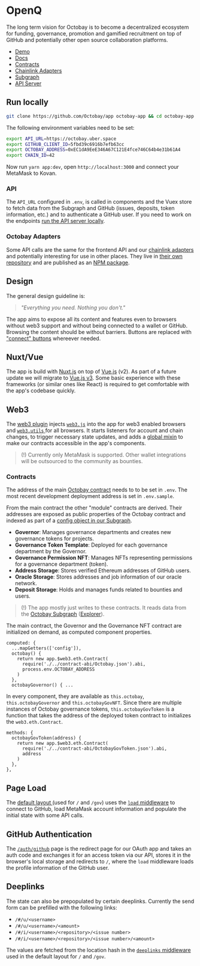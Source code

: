 # OpenQ

The long term vision for Octobay is to become a decentralized ecosystem for funding, governance, promotion and gamified recruitment on top of GitHub and potentially other open source collaboration platforms.

- [Demo](https://app.octobay.org)
- [Docs](https://octobay.github.io/docs)
- [Contracts](https://github.com/Octobay/contracts)
- [Chainlink Adapters](https://github.com/Octobay/chainlink-adapters)
- [Subgraph](https://github.com/Octobay/subgraph)
- [API Server](https://github.com/Octobay/api)

## Run locally

```bash
git clone https://github.com/Octobay/app octobay-app && cd octobay-app && yarn
```

The following environment variables need to be set:

```bash
export API_URL=https://octobay.uber.space
export GITHUB_CLIENT_ID=5fbd39c6916b7efb63cc
export OCTOBAY_ADDRESS=0xEC1dA9EeE346A67C121E4fce746C64b4e31b61A4
export CHAIN_ID=42
```

Now run `yarn app:dev`, open `http://localhost:3000` and connect your MetaMask to Kovan.

### API

The `API_URL` configured in `.env`, is called in components and the Vuex store to fetch data from the Subgraph and GitHub (issues, deposits, token information, etc.) and to authenticate a GitHub user. If you need to work on the endpoints [run the API server locally](https://github.com/Octobay/api).

### Octobay Adapters

Some API calls are the same for the frontend API and our [chainlink adapters](https://github.com/Octobay/chainlink-adapters) and potentially interesting for use in other places. They live in [their own repository](https://github.com/Octobay/adapters) and are published as an [NPM package](https://www.npmjs.com/package/@octobay/adapters).

## Design

The general design guideline is:

> *"Everything you need. Nothing you don't."*

The app aims to expose all its content and features even to browsers without web3 support and without being connected to a wallet or GitHub. Browsing the content should be without barriers. Buttons are replaced with ["connect" buttons](https://github.com/Octobay/app/blob/main/components/ConnectActionButton.vue) whereever needed.

## Nuxt/Vue

The app is build with [Nuxt.js](https://nuxtjs.org/) on top of [Vue.js](https://vuejs.org/) (v2). As part of a future update we will migrate to [Vue.js v3](https://v3.vuejs.org/). Some basic experience with these frameworks (or similar ones like React) is required to get comfortable with the app's codebase quickly.


## Web3

The [web3 plugin](https://github.com/Octobay/app/blob/main/plugins/web3.js) injects [`web3.js`](https://web3js.readthedocs.io/) into the app for web3 enabled browsers and [`web3.utils` ](https://web3js.readthedocs.io/en/v1.3.4/web3-utils.html#utils) for all browsers. It starts listeners for account and chain changes, to trigger necessary state updates, and adds a [global mixin](https://vuejs.org/v2/guide/mixins.html) to make our contracts accessible in the app's components.

> (!) Currently only MetaMask is supported. Other wallet integrations will be outsourced to the community as bounties.

### Contracts

The address of the main [Octobay contract](https://github.com/Octobay/contracts/blob/main/contracts/Octobay.sol) needs to to be set in `.env`. The most recent development deployment address is set in `.env.sample`.

From the main contract the other "module" contracts are derived. Their addresses are exposed as public properties of the Octobay contract and indexed as part of a [config object in our Subgraph](https://github.com/Octobay/subgraph/blob/8de938b36f783ef2dca0c0be8327d8a5862009c5/schema.graphql#L1-L11).

- **Governor**: Manages governance departments and creates new governance tokens for projects.
- **Governance Token Template**: Deployed for each governance department by the Governor.
- **Governance Permission NFT**: Manages NFTs representing permissions for a governance department (token).
- **Address Storage**: Stores verified Ethereum addresses of GitHub users.
- **Oracle Storage**: Stores addresses and job information of our oracle network.
- **Deposit Storage**: Holds and manages funds related to bounties and users.

> (!) The app mostly just writes to these contracts. It reads data from the [Octobay Subgraph](https://github.com/Octobay/subgraph) ([Explorer](https://thegraph.com/explorer/subgraph/octobay/octobay)).

The main contract, the Governor and the Governance NFT contract are initialized on demand, as computed component properties.

```
computed: {
  ...mapGetters(['config']),
  octobay() {
    return new app.$web3.eth.Contract(
      require('./../contract-abi/Octobay.json').abi,
      process.env.OCTOBAY_ADDRESS
    )
  },
  octobayGovernor() { ...
```

In every component, they are available as `this.octobay`, `this.octobayGovernor` and `this.octobayGovNFT`. Since there are multiple instances of Octobay governance tokens, `this.octobayGovToken` is a function that takes the address of the deployed token contract to initializes the `web3.eth.Contract`.

```
methods: {
  octobayGovToken(address) {
    return new app.$web3.eth.Contract(
      require('./../contract-abi/OctobayGovToken.json').abi,
      address
    )
  },
},
```

## Page Load

The [default layout ](https://github.com/Octobay/app/blob/main/layouts/default.vue) (used for `/` and `/gov`) uses the [`load` middleware](https://github.com/Octobay/app/blob/main/middleware/load.js) to connect to GitHub, load MetaMask account information and populate the initial state with some API calls.

## GitHub Authentication

The [`/auth/github`](https://github.com/Octobay/app/blob/main/pages/auth/github.vue) page is the redirect page for our OAuth app and takes an auth code and exchanges it for an access token via our API, stores it in the browser's local storage and redirects to `/`, where the `load` middleware loads the profile information of the GitHub user.

## Deeplinks

The state can also be prepopulated by certain deeplinks. Currently the send form can be prefilled with the following links:

- `/#/u/<username>`
- `/#/u/<username>/<amount>`
- `/#/i/<username>/<repository>/<issue number>`
- `/#/i/<username>/<repository>/<issue number>/<amount>`

The values are fetched from the location hash in the [`deeplinks` middleware](https://github.com/Octobay/app/blob/main/middleware/deeplinks.js) used in the default layout for `/` and `/gov`.

